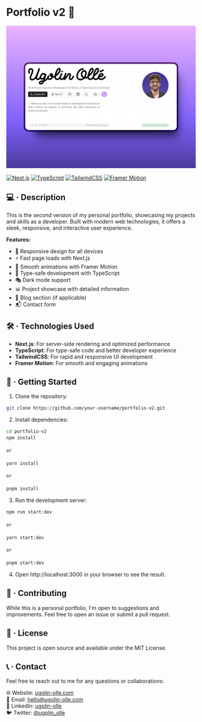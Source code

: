 # Portfolio v2 🚀

<p align="center">
    <img src=".github/assets/portfolio-v2.png" alt="Portfolio v2 Screenshot" width="600">
</p>

[![Next.js](https://img.shields.io/badge/Next.js-000000?style=for-the-badge&logo=next.js&logoColor=white)](https://nextjs.org/)
[![TypeScript](https://img.shields.io/badge/TypeScript-007ACC?style=for-the-badge&logo=typescript&logoColor=white)](https://www.typescriptlang.org/)
[![TailwindCSS](https://img.shields.io/badge/Tailwind_CSS-38B2AC?style=for-the-badge&logo=tailwind-css&logoColor=white)](https://tailwindcss.com/)
[![Framer Motion](https://img.shields.io/badge/Framer_Motion-0055FF?style=for-the-badge&logo=framer&logoColor=white)](https://www.framer.com/motion/)

## 💻 · Description

This is the second version of my personal portfolio, showcasing my projects and skills as a developer. Built with modern web technologies, it offers a sleek, responsive, and interactive user experience.

**Features:**

- 🎨 Responsive design for all devices
- ⚡ Fast page loads with Next.js
- 🌈 Smooth animations with Framer Motion
- 🧩 Type-safe development with TypeScript
- 🎭 Dark mode support
- 📊 Project showcase with detailed information
- 📝 Blog section (if applicable)
- 📬 Contact form

## 🛠️ · Technologies Used

- **Next.js**: For server-side rendering and optimized performance
- **TypeScript**: For type-safe code and better developer experience
- **TailwindCSS**: For rapid and responsive UI development
- **Framer Motion**: For smooth and engaging animations

## 🚀 · Getting Started

1. Clone the repository:

```bash
git clone https://github.com/your-username/portfolio-v2.git
```

2. Install dependencies:

```bash
cd portfolio-v2
npm install

or

yarn install

or

pnpm install
```

3. Run the development server:

```bash
npm run start:dev

or

yarn start:dev

or

pnpm start:dev
```

4. Open http://localhost:3000 in your browser to see the result.

## 🤝 · Contributing

While this is a personal portfolio, I'm open to suggestions and improvements. Feel free to open an issue or submit a pull request.

## 📜 · License

This project is open source and available under the MIT License.

## 📞 · Contact

Feel free to reach out to me for any questions or collaborations:

🌐 Website: [ugolin-olle.com](https://ugolin-olle.com)<br />
📧 Email: [hello@ugolin-olle.com](mailto:hello@ugolin-olle.com) <br />
💼 LinkedIn: [ugolin-olle](https://linkedin.com/in/ugolin-olle) <br />
🐦 Twitter: [@ugolin_olle](https://x.com/ugolin_olle) <br />
